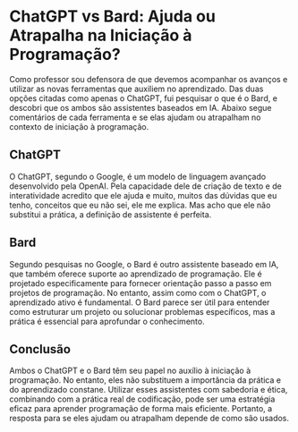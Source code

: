 # ChatGPT vs Bard: Ajuda ou Atrapalha na Iniciação à Programação?

Como professor sou defensora de que devemos acompanhar os avanços e utilizar as novas ferramentas que auxiliem no aprendizado. Das duas opções citadas como apenas o ChatGPT, fui pesquisar o que é o Bard, e descobri que os ambos são assistentes baseados em IA. Abaixo segue comentários de cada ferramenta e se elas ajudam ou atrapalham no contexto de iniciação à programação.

## ChatGPT

O ChatGPT, segundo o Google, é um modelo de linguagem avançado desenvolvido pela OpenAI. Pela capacidade dele de criação de texto e de interatividade acredito que ele ajuda e muito, muitos das dúvidas que eu tenho, conceitos que eu não sei, ele me explica. Mas acho que ele não substitui a prática, a definição de assistente é perfeita.

## Bard

Segundo pesquisas no Google, o Bard é outro assistente baseado em IA, que também oferece suporte ao aprendizado de programação. Ele é projetado especificamente para fornecer orientação passo a passo em projetos de programação. No entanto, assim como com o ChatGPT, o aprendizado ativo é fundamental. O Bard parece ser útil para entender como estruturar um projeto ou solucionar problemas específicos, mas a prática é essencial para aprofundar o conhecimento.

## Conclusão

Ambos o ChatGPT e o Bard têm seu papel no auxílio à iniciação à programação. No entanto, eles não substituem a importância da prática e do aprendizado constane. Utilizar esses assistentes com sabedoria e ética, combinando com a prática real de codificação, pode ser uma estratégia eficaz para aprender programação de forma mais eficiente. Portanto, a resposta para se eles ajudam ou atrapalham depende de como são usados.